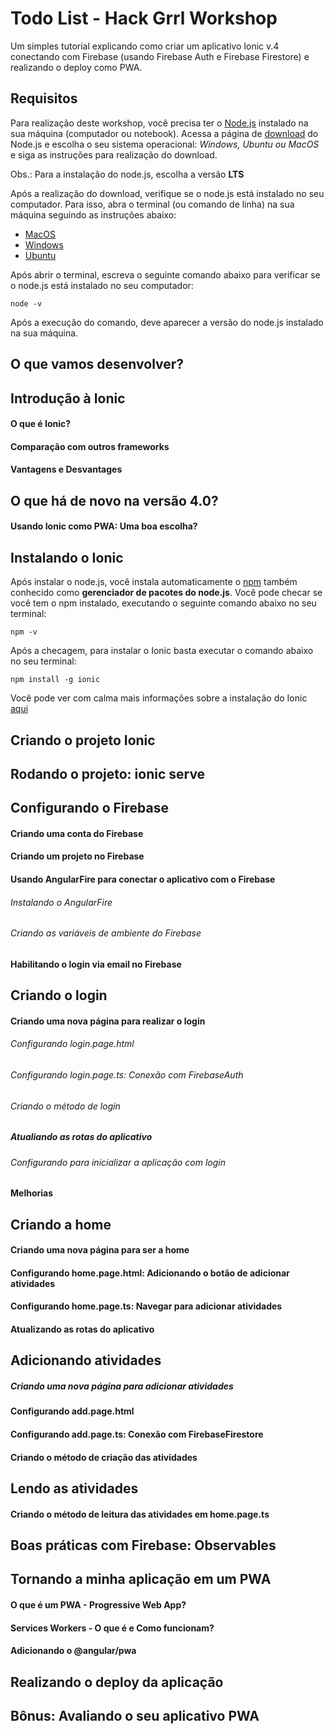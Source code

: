 # Todo List - Hack Grrl Workshop

Um simples tutorial explicando como criar um aplicativo Ionic v.4 conectando com Firebase (usando Firebase Auth e Firebase Firestore) e realizando o deploy como PWA.

## Requisitos

Para realização deste workshop, você precisa ter o [Node.js](https://nodejs.org/en/download/) instalado na sua máquina (computador ou notebook).
Acessa a página de [download](https://nodejs.org/en/download/) do Node.js e escolha o seu sistema operacional: *Windows, Ubuntu ou MacOS* e siga as instruções para realização do download.

Obs.: Para a instalação do node.js, escolha a versão **LTS**

Após a realização do download, verifique se o node.js está instalado no seu computador.
Para isso, abra o terminal (ou comando de linha) na sua máquina seguindo as instruções abaixo:

* [MacOS](https://pt.wikihow.com/Abrir-o-Terminal-no-Mac)
* [Windows](https://pt.wikihow.com/Abrir-o-Prompt-de-Comando-no-Windows)
* [Ubuntu](https://pt.wikihow.com/Abrir-uma-Janela-do-Terminal-no-Ubuntu)

Após abrir o terminal, escreva o seguinte comando abaixo para verificar se o node.js está instalado no seu computador: 

`node -v`

Após a execução do comando, deve aparecer a versão do node.js instalado na sua máquina.


## O que vamos desenvolver?

## Introdução à Ionic

#### O que é Ionic?

#### Comparação com outros frameworks

#### Vantagens e Desvantages

## O que há de novo na versão 4.0?

#### Usando Ionic como PWA: Uma boa escolha?

## Instalando o Ionic

Após instalar o node.js, você instala automaticamente o [npm](https://www.npmjs.com/) também conhecido como **gerenciador de pacotes do node.js**.
Você pode checar se você tem o npm instalado, executando o seguinte comando abaixo no seu terminal:

`npm -v`

Após a checagem, para instalar o Ionic basta executar o comando abaixo no seu terminal:

`npm install -g ionic`

Você pode ver com calma mais informações sobre a instalação do Ionic [aqui](https://ionicframework.com/docs/installation/cli)

## Criando o projeto Ionic

## Rodando o projeto: ionic serve

## Configurando o Firebase

#### Criando uma conta do Firebase

#### Criando um projeto no Firebase

#### Usando AngularFire para conectar o aplicativo com o Firebase

###### Instalando o AngularFire

###### Criando as variáveis de ambiente do Firebase

#### Habilitando o login via email no Firebase

## Criando o login

#### Criando uma nova página para realizar o login

###### Configurando login.page.html

###### Configurando login.page.ts: Conexão com FirebaseAuth

###### Criando o método de login

##### Atualiando as rotas do aplicativo

###### Configurando para inicializar a aplicação com login

#### Melhorias

## Criando a home

#### Criando uma nova página para ser a home

#### Configurando home.page.html: Adicionando o botão de adicionar atividades

#### Configurando home.page.ts: Navegar para adicionar atividades

#### Atualizando as rotas do aplicativo

## Adicionando atividades

##### Criando uma nova página para adicionar atividades

#### Configurando add.page.html

#### Configurando add.page.ts: Conexão com FirebaseFirestore

#### Criando o método de criação das atividades

## Lendo as atividades

#### Criando o método de leitura das atividades em home.page.ts

## Boas práticas com Firebase: Observables

## Tornando a minha aplicação em um PWA

#### O que é um PWA - Progressive Web App?

#### Services Workers - O que é e Como funcionam?

#### Adicionando o @angular/pwa

## Realizando o deploy da aplicação

## Bônus: Avaliando o seu aplicativo PWA